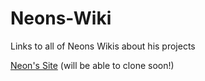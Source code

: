 # Neons-Wiki
Links to all of Neons Wikis about his projects

[Neon's Site](https://github.com/NeonBladeGit/Neons-Wiki/wiki/How-my-website-is-hosted-and-running-(neonblade.tk))  (will be able to clone soon!)
